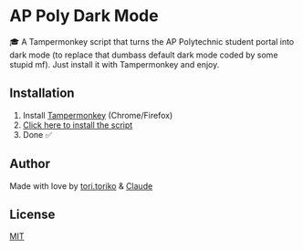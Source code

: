# AP Poly Dark Mode

🎓 A Tampermonkey script that turns the AP Polytechnic student portal into dark mode (to replace that dumbass default dark mode coded by some stupid mf).
Just install it with Tampermonkey and enjoy.

## Installation

1. Install [Tampermonkey](https://www.tampermonkey.net/) (Chrome/Firefox)
2. [Click here to install the script](https://greasyfork.org/en/scripts/543899-ap-poly-dark-mode)
3. Done ✅

## Author

Made with love by [tori.toriko](https://github.com/tori-toriko) & [Claude](https://claude.ai) 

## License

[MIT](https://github.com/Tori0833/AP-Poly-Dark-Mode/blob/2c2999573fa7c411d718af12aa48ebede1170734/LICENSE)
